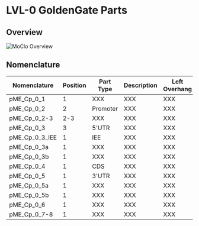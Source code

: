# LVL-0 GoldenGate Parts

## Overview
![MoClo Overview](../../imgs/moclo_overview.png)

## Nomenclature
| Nomenclature | Position | Part Type | Description | Left Overhang | Right Overhang | 
|--------------|----------|-----------|-------------|---------------|----------------|
| pME_Cp_0_1 | 1 | XXX | XXX | XXX | XXX | 
| pME_Cp_0_2 | 2 | Promoter | XXX | XXX | XXX |
| pME_Cp_0_2-3 | 2-3 | XXX | XXX | XXX | XXX |
| pME_Cp_0_3 | 3 | 5'UTR | XXX | XXX | XXX |
| pME_Cp_0_3_IEE | 1 | IEE | XXX | XXX | XXX |
| pME_Cp_0_3a | 1 | XXX | XXX | XXX | XXX |
| pME_Cp_0_3b | 1 | XXX | XXX | XXX | XXX |
| pME_Cp_0_4 | 1 | CDS | XXX | XXX | XXX |
| pME_Cp_0_5 | 1 | 3'UTR | XXX | XXX | XXX |
| pME_Cp_0_5a | 1 | XXX | XXX | XXX | XXX |
| pME_Cp_0_5b | 1 | XXX | XXX | XXX | XXX |
| pME_Cp_0_6 | 1 | XXX | XXX | XXX | XXX |
| pME_Cp_0_7-8 | 1 | XXX | XXX | XXX | XXX |